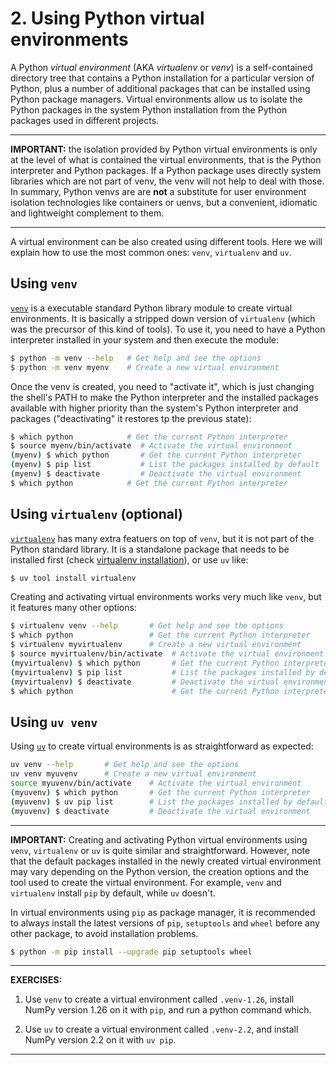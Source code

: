 # 2. Using Python virtual environments

A Python _virtual environment_ (AKA _virtualenv_ or _venv_) is a self-contained directory tree that contains a Python installation for a particular version of Python, plus a number of additional packages that can be installed using Python package managers. Virtual environments allow us to isolate the Python packages in the system Python installation from the Python packages used in different projects.

------------------------------------------------------------
**IMPORTANT:** the isolation provided by Python virtual environments is only at the level of what is contained the virtual environments, that is the Python interpreter and Python packages. If a Python package uses directly system libraries which are not part of venv, the venv will not help to deal with those. In summary, Python venvs are are **not** a substitute for user environment isolation technologies like containers or uenvs, but a convenient, idiomatic and lightweight complement to them.

------------------------------------------------------------

A virtual environment can be also created using different tools. Here we will explain how to use the most common ones: `venv`, `virtualenv` and `uv`.

## Using `venv`

[`venv`](https://docs.python.org/3/library/venv.html) is a executable standard Python library module to create virtual environments. It is basically a stripped down version of `virtualenv` (which was the precursor of this kind of tools). To use it, you need to have a Python interpreter installed in your system and then execute the module:

```bash
$ python -m venv --help   # Get help and see the options
$ python -m venv myenv    # Create a new virtual environment
```

Once the venv is created, you need to "activate it", which is just changing the shell's PATH to make the Python interpreter and the installed packages available with higher priority than the system's Python interpreter and packages ("deactivating" it restores tp the previous state):

```bash
$ which python            # Get the current Python interpreter
$ source myenv/bin/activate  # Activate the virtual environment
(myenv) $ which python       # Get the current Python interpreter
(myenv) $ pip list           # List the packages installed by default
(myenv) $ deactivate         # Deactivate the virtual environment
$ which python            # Get the current Python interpreter
```

## Using `virtualenv` (optional)

[`virtualenv`](https://virtualenv.pypa.io/en/latest/) has many extra featuers on top of `venv`, but it is not part of the Python standard library. It is a standalone package that needs to be installed first (check [virtualenv installation](https://virtualenv.pypa.io/en/latest/installation.html)), or use `uv` like:
```bash
$ uv tool install virtualenv
```

Creating and activating virtual environments works very much like `venv`, but it features many other options:

```bash
$ virtualenv venv --help       # Get help and see the options
$ which python                 # Get the current Python interpreter
$ virtualenv myvirtualenv      # Create a new virtual environment
$ source myvirtualenv/bin/activate  # Activate the virtual environment
(myvirtualenv) $ which python       # Get the current Python interpreter
(myvirtualenv) $ pip list           # List the packages installed by default
(myvirtualenv) $ deactivate         # Deactivate the virtual environment
$ which python                      # Get the current Python interpreter
```

## Using `uv venv`

Using [`uv`](https://docs.astral.sh/uv/) to create virtual environments is as straightforward as expected:

```bash
uv venv --help       # Get help and see the options
uv venv myuvenv      # Create a new virtual environment
source myuvenv/bin/activate    # Activate the virtual environment
(myuvenv) $ which python       # Get the current Python interpreter
(myuvenv) $ uv pip list        # List the packages installed by default
(myuvenv) $ deactivate         # Deactivate the virtual environment
```

------------------------------------------------------------
**IMPORTANT:** Creating and activating Python virtual environments using `venv`, `virtualenv` or `uv` is quite similar and straightforward. However, note that the default packages installed in the newly created virtual environment may vary depending on the Python version, the creation options and the tool used to create the virtual environment. For example, `venv` and `virtualenv` install `pip` by default, while `uv` doesn't.

In virtual environments using `pip` as package manager, it is recommended to always install the latest versions of `pip`, `setuptools` and `wheel` before any other package, to avoid installation problems.

```bash
$ python -m pip install --upgrade pip setuptools wheel
```

------------------------------------------------------------
**EXERCISES:**

1. Use `venv` to create a virtual environment called `.venv-1.26`, install NumPy version 1.26 on it with `pip`, and run a python command which.

2. Use `uv` to create a virtual environment called `.venv-2.2`, and install NumPy version 2.2 on it with `uv pip`.

------------------------------------------------------------
